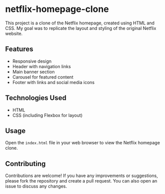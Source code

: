 # netflix-homepage-clone
This project is a clone of the Netflix homepage, created using HTML and CSS. My goal was to replicate the layout and styling of the original Netflix website.


## Features

- Responsive design
- Header with navigation links
- Main banner section
- Carousel for featured content
- Footer with links and social media icons

## Technologies Used

- HTML
- CSS (including Flexbox for layout)

## Usage

Open the `index.html` file in your web browser to view the Netflix homepage clone.

## Contributing

Contributions are welcome! If you have any improvements or suggestions, please fork the repository and create a pull request. You can also open an issue to discuss any changes.

